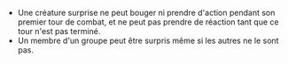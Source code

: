  - Une créature surprise ne peut bouger ni prendre d'action pendant son premier tour de combat, et ne peut pas prendre de réaction tant que ce tour n'est pas terminé.
 - Un membre d'un groupe peut être surpris même si les autres ne le sont pas.